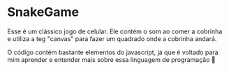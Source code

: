 # SnakeGame
Esse é um clássico jogo de celular. 
Ele contém o som ao comer a cobrinha e utiliza a teg "canvas" para fazer um quadrado onde a cobrinha andará. 

O código contém bastante elementos do javascript, já que é voltado para mim aprender e entender mais sobre essa linguagem de programação 👊

